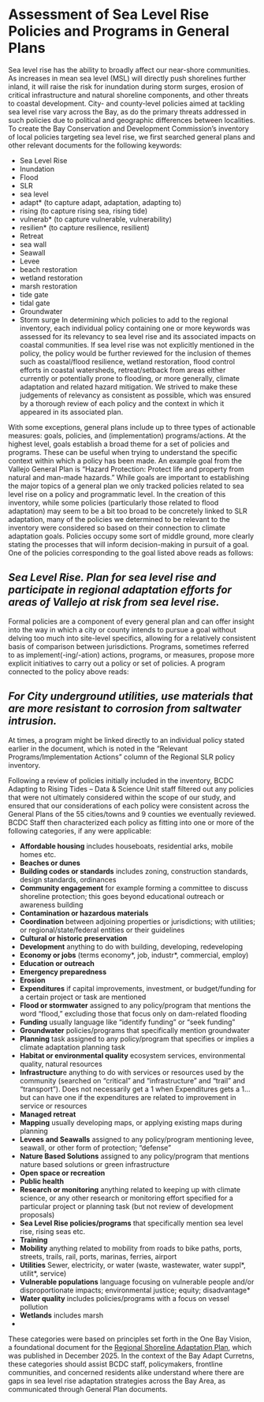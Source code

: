 # Assessment of Sea Level Rise Policies and Programs in General Plans
Sea level rise has the ability to broadly affect our near-shore communities. As increases in mean sea level (MSL) will directly push shorelines further inland, it will raise the risk for inundation during storm surges, erosion of critical infrastructure and natural shoreline components, and other threats to coastal development. City- and county-level policies aimed at tackling sea level rise vary across the Bay, as do the primary threats addressed in such policies due to political and geographic differences between localities. To create the Bay Conservation and Development Commission’s inventory of local policies targeting sea level rise, we first searched general plans and other relevant documents for the following keywords:
  - Sea Level Rise
  - Inundation
  - Flood
  - SLR
  - sea level
  - adapt* (to capture adapt, adaptation, adapting to)
  - rising (to capture rising sea, rising tide)
  - vulnerab* (to capture vulnerable, vulnerability)
  - resilien* (to capture resilience, resilient)
  - Retreat
  - sea wall
  - Seawall
  - Levee
  - beach restoration
  - wetland restoration
  - marsh restoration
  - tide gate
  - tidal gate
  - Groundwater
  - Storm surge
In determining which policies to add to the regional inventory, each individual policy containing one or more keywords was assessed for its relevancy to sea level rise and its associated impacts on coastal communities. If sea level rise was not explicitly mentioned in the policy, the policy would be further reviewed for the inclusion of themes such as coastal/flood resilience, wetland restoration, flood control efforts in coastal watersheds, retreat/setback from areas either currently or potentially prone to flooding, or more generally, climate adaptation and related hazard mitigation. We strived to make these judgements of relevancy as consistent as possible, which was ensured by a thorough review of each policy and the context in which it appeared in its associated plan.

With some exceptions, general plans include up to three types of actionable measures: goals, policies, and (implementation) programs/actions. At the highest level, goals establish a broad theme for a set of policies and programs. These can be useful when trying to understand the specific context within which a policy has been made. An example goal from the Vallejo General Plan is “Hazard Protection: Protect life and property from natural and man-made hazards.” While goals are important to establishing the major topics of a general plan we only tracked policies related to sea level rise on a policy and programmatic level.
In the creation of this inventory, while some policies (particularly those related to flood adaptation) may seem to be a bit too broad to be concretely linked to SLR adaptation, many of the policies we determined to be relevant to the inventory were considered so based on their connection to climate adaptation goals. Policies occupy some sort of middle ground, more clearly stating the processes that will inform decision-making in pursuit of a goal. One of the policies corresponding to the goal listed above reads as follows:

## *Sea Level Rise. Plan for sea level rise and participate in regional adaptation efforts for areas of Vallejo at risk from sea level rise.*
Formal policies are a component of every general plan and can offer insight into the way in which a city or county intends to pursue a goal without delving too much into site-level specifics, allowing for a relatively consistent basis of comparison between jurisdictions. Programs, sometimes referred to as implement(-ing/-ation) actions, programs, or measures, propose more explicit initiatives to carry out a policy or set of policies. A program connected to the policy above reads: 
## *For City underground utilities, use materials that are more resistant to corrosion from saltwater intrusion.* 
At times, a program might be linked directly to an individual policy stated earlier in the document, which is noted in the “Relevant Programs/Implementation Actions” column of the Regional SLR policy inventory. 

Following a review of policies initially included in the inventory, BCDC Adapting to Rising Tides – Data & Science Unit staff filtered out any policies that were not ultimately considered within the scope of our study, and ensured that our considerations of each policy were consistent across the General Plans of the 55 cities/towns and 9 counties we eventually reviewed. BCDC Staff then characterized each policy as fitting into one or more of the following categories, if any were applicable:
  - **Affordable housing** includes houseboats, residential arks, mobile homes etc.
  - **Beaches or dunes**
  - **Building codes or standards** includes zoning, construction standards, design standards, ordinances
  - **Community engagement** for example forming a committee to discuss shoreline protection; this goes beyond educational outreach or awareness building
  - **Contamination or hazardous materials**
  - **Coordination** between adjoining properties or jurisdictions; with utilities; or regional/state/federal entities or their guidelines
  - **Cultural or historic preservation**
  - **Development** anything to do with building, developing, redeveloping
  - **Economy or jobs** (terms economy*, job, industr*, commercial, employ)
  - **Education or outreach**
  - **Emergency preparedness**
  - **Erosion**
  - **Expenditures** if capital improvements, investment, or budget/funding for a certain project or task are mentioned
  - **Flood or stormwater** assigned to any policy/program that mentions the word “flood,” excluding those that focus only on dam-related flooding
  - **Funding** usually language like “identify funding” or “seek funding”
  - **Groundwater** policies/programs that specifically mention groundwater
  - **Planning** task assigned to any policy/program that specifies or implies a climate adaptation planning task
  - **Habitat or environmental quality** ecosystem services, environmental quality, natural resources
  - **Infrastructur**e anything to do with services or resources used by the community (searched on “critical” and “infrastructure” and “trail” and “transport”). Does not necessarily get a 1 when Expenditures gets a 1…but can have one if the expenditures are related to improvement in service or resources
  - **Managed retreat**
  - **Mapping** usually developing maps, or applying existing maps during planning
  - **Levees and Seawalls** assigned to any policy/program mentioning levee, seawall, or other form of protection; “defense”
  - **Nature Based Solutions** assigned to any policy/program that mentions nature based solutions or green infrastructure
  - **Open space or recreation**
  - **Public health**
  - **Research or monitoring** anything related to keeping up with climate science, or any other research or monitoring effort specified for a particular project or planning task (but not review of development proposals)
  - **Sea Level Rise policies/programs** that specifically mention sea level rise, rising seas etc.
  - **Training**
  - **Mobility** anything related to mobility from roads to bike paths, ports, streets, trails, rail, ports, marinas, ferries, airport
  - **Utilities** Sewer, electricity, or water (waste, wastewater, water suppl*, utilit*, service)
  - **Vulnerable populations** language focusing on vulnerable people and/or disproportionate impacts; environmental justice; equity; disadvantage*
  - **Water quality** includes policies/programs with a focus on vessel pollution
  - **Wetlands** includes marsh
  - 
These categories were based on principles set forth in the One Bay Vision, a foundational document for the [Regional Shoreline Adaptation Plan](https://www.bcdc.ca.gov/regional-shoreline-adaptation-plan-bpa-1-24/), which was published in December 2025. In the context of the Bay Adapt Curretns, these categories should assist BCDC staff, policymakers, frontline communities, and concerned residents alike understand where there are gaps in sea level rise adaptation strategies across the Bay Area, as communicated through General Plan documents. 
